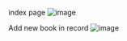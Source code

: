 index page
![image](https://github.com/navalekarSahil/Book-Shop/assets/152016771/f2f46676-99a6-49c1-a7ac-456b511834fb)

Add new book in record
![image](https://github.com/navalekarSahil/Book-Shop/assets/152016771/59b3c3b5-673a-4842-be9e-4954feb687b2)
